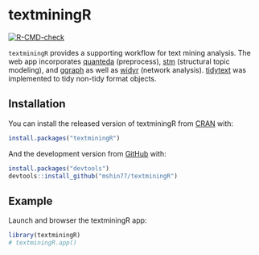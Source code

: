 
<!-- README.md is generated from README.Rmd. Please edit that file -->

# textminingR

<!-- badges: start -->

[![R-CMD-check](https://github.com/mshin77/textminingR/workflows/R-CMD-check/badge.svg)](https://github.com/mshin77/textminingR/actions)
<!-- badges: end -->

`textminingR` provides a supporting workflow for text mining analysis.
The web app incorporates
[quanteda](https://github.com/quanteda/quanteda) (preprocess),
[stm](https://github.com/bstewart/stm) (structural topic modeling), and
[ggraph](https://github.com/thomasp85/ggraph) as well as
[widyr](https://github.com/dgrtwo/widyr) (network analysis).
[tidytext](https://github.com/cran/tidytext) was implemented to tidy
non-tidy format objects.

## Installation

You can install the released version of textminingR from
[CRAN](https://CRAN.R-project.org) with:

``` r
install.packages("textminingR")
```

And the development version from [GitHub](https://github.com/) with:

``` r
install.packages("devtools")
devtools::install_github("mshin77/textminingR")
```

## Example

Launch and browser the textminingR app:

``` r
library(textminingR)
# textminingR.app()
```
